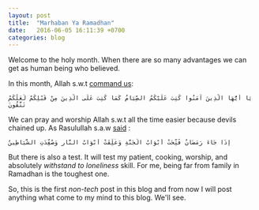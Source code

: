 ```yaml
---
layout: post
title:  "Marhaban Ya Ramadhan"
date:   2016-06-05 16:11:39 +0700
categories: blog
---
```

Welcome to the holy month. When there are so many advantages we can get as human being who believed.

In this month, Allah s.w.t [command us](http://quran.com/2/183):

```
يَا أَيُّهَا الَّذِينَ آمَنُوا كُتِبَ عَلَيْكُمُ الصِّيَامُ كَمَا كُتِبَ عَلَى الَّذِينَ مِنْ قَبْلِكُمْ لَعَلَّكُمْ تَتَّقُونَ
```

We can pray and worship Allah s.w.t all the time easier because devils chained up. As Rasulullah s.a.w [said](http://sunnah.com/bukhari/59/86) :

```
إِذَا جَاءَ رَمَضَانُ فُتِّحَتْ أَبْوَابُ الْجَنَّةِ وَغُلِّقَتْ أَبْوَابُ النَّارِ وَصُفِّدَتِ الشَّيَاطِينُ
```

But there is also a test. It will test my patient, cooking, worship, and absolutely *withstand to loneliness* skill. For me, being far from family in Ramadhan is the toughest one.

So, this is the first *non-tech* post in this blog and from now I will post anything what come to my mind to this blog. We'll see.
